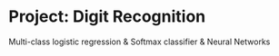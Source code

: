 # Project: Digit Recognition
Multi-class logistic regression & Softmax classifier & Neural Networks
